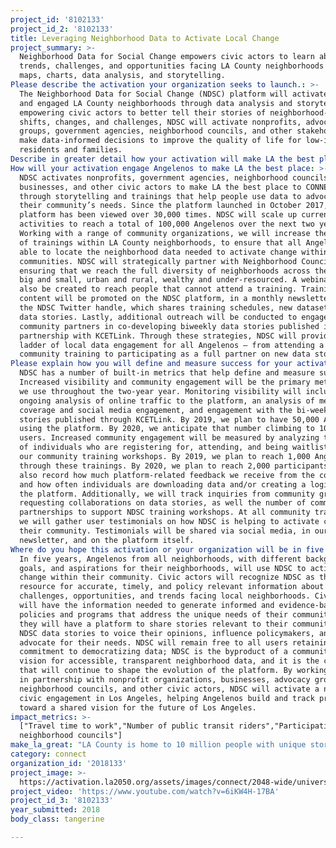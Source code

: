 ```yaml
---
project_id: '8102133'
project_id_2: '8102133'
title: Leveraging Neighborhood Data to Activate Local Change
project_summary: >-
  Neighborhood Data for Social Change empowers civic actors to learn about
  trends, challenges, and opportunities facing LA County neighborhoods through
  maps, charts, data analysis, and storytelling.
Please describe the activation your organization seeks to launch.: >-
  The Neighborhood Data for Social Change (NDSC) platform will activate informed
  and engaged LA County neighborhoods through data analysis and storytelling. By
  empowering civic actors to better tell their stories of neighborhood-level
  shifts, changes, and challenges, NDSC will activate nonprofits, advocacy
  groups, government agencies, neighborhood councils, and other stakeholders to
  make data-informed decisions to improve the quality of life for low-income
  residents and families.
Describe in greater detail how your activation will make LA the best place?: "LA County is home to 10 million people with unique stories and circumstances, each of whom strives to make their communities the very best version of what they can be. Neighborhood Data for Social Change (NDSC) will make LA the best place to connect by equipping civic actors with information needed to contribute meaningfully in civic processes. \r\n\r\nNDSC serves neighborhoods throughout LA County with high-quality and policy relevant data at the neighborhood level. It enables local nonprofits, government agencies, neighborhood councils, advocacy groups, and civic institutions to make data-informed decisions to improve the quality of life within their neighborhood. NDSC directly impacts the LA2050 metrics that help measure and support efforts to make LA the best place to Connect. In fact, multiple metrics for the Connect goal exist as distinct indicators within the platform, including: travel time to work, number of public transit riders, social connectedness, and voter registration. NDSC allows users to understand, measure, and track these indicators across the entire County, or by specific neighborhoods. Data can be viewed down to the census tract level, making NDSC a powerful tool to understand how connectedness varies across different neighborhoods. Users can even create their own custom neighborhoods by joining census tracts and tracking aggregated data.\r\n\r\nHowever, NDSC is not only about producing data. The platform empowers civic actors to better tell their stories, voice their opinions, and influence key decision-makers through the production of bi-weekly data stories produced in partnership with community based organizations and published by NDSC’s official media partner, KCETLink. Data stories incorporate maps, visualizations, photos, and rich narrative that highlight trends, opportunities, and challenges facing communities in the LA region. These data stories offer a powerful vehicle to advance additional Connect metrics, offering a platform to advocate for a number of key policies and investments that will make Los Angeles the most civically engaged region in the U.S. by 2050. \r\n\r\nLastly, NDSC activates Angelenos to make LA the best place to CONNECT through its ongoing series of community trainings, which are held monthly at USC and in the community. NDSC has launched a partnership with the Department of Neighborhood Empowerment, which supports the City’s 97 neighborhood councils in promoting public participation in government and improving government responsiveness to local concerns. Together, NDSC and Empower LA provide ongoing community workshops to train Angelenos on how to use data to activate change within their neighborhood. This partnership directly supports participation in neighborhood councils — a specific metric within the Connect goal. \r\n\r\nThrough these activities, NDSC helps the region work to become a place where every resident has the opportunity to engage, interact, and contribute to the region’s civic vitality.   "
How will your activation engage Angelenos to make LA the best place: >-
  NDSC activates nonprofits, government agencies, neighborhood councils,
  businesses, and other civic actors to make LA the best place to CONNECT
  through storytelling and trainings that help people use data to advocate for
  their community’s needs. Since the platform launched in October 2017, the
  platform has been viewed over 30,000 times. NDSC will scale up current
  activities to reach a total of 100,000 Angelenos over the next two years.
  Working with a range of community organizations, we will increase the number
  of trainings within LA County neighborhoods, to ensure that all Angelenos are
  able to locate the neighborhood data needed to activate change within their
  communities. NDSC will strategically partner with Neighborhood Councils,
  ensuring that we reach the full diversity of neighborhoods across the region —
  big and small, urban and rural, wealthy and under-resourced. A webinar will
  also be created to reach people that cannot attend a training. Training
  content will be promoted on the NDSC platform, in a monthly newsletter, and on
  the NDSC Twitter handle, which shares training schedules, new datasets and new
  data stories. Lastly, additional outreach will be conducted to engage more
  community partners in co-developing biweekly data stories published in
  partnership with KCETLink. Through these strategies, NDSC will provide a
  ladder of local data engagement for all Angelenos — from attending a single
  community training to participating as a full partner on new data stories. 
Please explain how you will define and measure success for your activation.: >-
  NDSC has a number of built-in metrics that help define and measure success.
  Increased visibility and community engagement will be the primary metrics that
  we use throughout the two-year year. Monitoring visibility will include an
  ongoing analysis of online traffic to the platform, an analysis of media
  coverage and social media engagement, and engagement with the bi-weekly data
  stories published through KCETLink. By 2019, we plan to have 50,000 Angelenos
  using the platform. By 2020, we anticipate that number climbing to 100,000
  users. Increased community engagement will be measured by analyzing the number
  of individuals who are registering for, attending, and being waitlisted for
  our community training workshops. By 2019, we plan to reach 1,000 Angelenos
  through these trainings. By 2020, we plan to reach 2,000 participants. We will
  also record how much platform-related feedback we receive from the community,
  and how often individuals are downloading data and/or creating a login with
  the platform. Additionally, we will track inquiries from community groups
  requesting collaborations on data stories, as well the number of community
  partnerships to support NDSC training workshops. At all community trainings,
  we will gather user testimonials on how NDSC is helping to activate change in
  their community. Testimonials will be shared via social media, in our
  newsletter, and on the platform itself.
Where do you hope this activation or your organization will be in five years?: >-
  In five years, Angelenos from all neighborhoods, with different backgrounds,
  goals, and aspirations for their neighborhoods, will use NDSC to activate
  change within their community. Civic actors will recognize NDSC as the go-to
  resource for accurate, timely, and policy relevant information about the
  challenges, opportunities, and trends facing local neighborhoods. Civic actors
  will have the information needed to generate informed and evidence-based
  policies and programs that address the unique needs of their communities. And,
  they will have a platform to share stories relevant to their community, using
  NDSC data stories to voice their opinions, influence policymakers, and
  advocate for their needs. NDSC will remain free to all users retaining its
  commitment to democratizing data; NDSC is the byproduct of a community-owned
  vision for accessible, transparent neighborhood data, and it is the community
  that will continue to shape the evolution of the platform. By working directly
  in partnership with nonprofit organizations, businesses, advocacy groups,
  neighborhood councils, and other civic actors, NDSC will activate a new era of
  civic engagement in Los Angeles, helping Angelenos build and track progress
  toward a shared vision for the future of Los Angeles.
impact_metrics: >-
  ["Travel time to work","Number of public transit riders","Participation in
  neighborhood councils"]
make_la_great: "LA County is home to 10 million people with unique stories and circumstances, each of whom strives to make their communities the very best version of what they can be. Neighborhood Data for Social Change (NDSC) will make LA the best place to connect by equipping civic actors with information needed to contribute meaningfully in civic processes. \r\n \r\n \r\n \r\n NDSC serves neighborhoods throughout LA County with high-quality and policy relevant data at the neighborhood level. It enables local nonprofits, government agencies, neighborhood councils, advocacy groups, and civic institutions to make data-informed decisions to improve the quality of life within their neighborhood. NDSC directly impacts the LA2050 metrics that help measure and support efforts to make LA the best place to Connect. In fact, multiple metrics for the Connect goal exist as distinct indicators within the platform, including: travel time to work, number of public transit riders, social connectedness, and voter registration. NDSC allows users to understand, measure, and track these indicators across the entire County, or by specific neighborhoods. Data can be viewed down to the census tract level, making NDSC a powerful tool to understand how connectedness varies across different neighborhoods. Users can even create their own custom neighborhoods by joining census tracts and tracking aggregated data.\r\n \r\n \r\n \r\n However, NDSC is not only about producing data. The platform empowers civic actors to better tell their stories, voice their opinions, and influence key decision-makers through the production of bi-weekly data stories produced in partnership with community based organizations and published by NDSC’s official media partner, KCETLink. Data stories incorporate maps, visualizations, photos, and rich narrative that highlight trends, opportunities, and challenges facing communities in the LA region. These data stories offer a powerful vehicle to advance additional Connect metrics, offering a platform to advocate for a number of key policies and investments that will make Los Angeles the most civically engaged region in the U.S. by 2050. \r\n \r\n \r\n \r\n Lastly, NDSC activates Angelenos to make LA the best place to CONNECT through its ongoing series of community trainings, which are held monthly at USC and in the community. NDSC has launched a partnership with the Department of Neighborhood Empowerment, which supports the City’s 97 neighborhood councils in promoting public participation in government and improving government responsiveness to local concerns. Together, NDSC and Empower LA provide ongoing community workshops to train Angelenos on how to use data to activate change within their neighborhood. This partnership directly supports participation in neighborhood councils — a specific metric within the Connect goal. \r\n \r\n \r\n \r\n Through these activities, NDSC helps the region work to become a place where every resident has the opportunity to engage, interact, and contribute to the region’s civic vitality."
category: connect
organization_id: '2018133'
project_image: >-
  https://activation.la2050.org/assets/images/connect/2048-wide/university-of-southern-california.jpg
project_video: 'https://www.youtube.com/watch?v=6iKW4H-17BA'
project_id_3: '8102133'
year_submitted: 2018
body_class: tangerine

---
```

